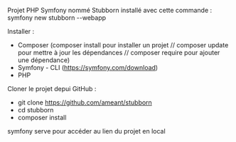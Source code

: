 Projet PHP Symfony nommé Stubborn installé avec cette commande : symfony new stubborn --webapp

Installer :
- Composer (composer install pour installer un projet // composer update pour mettre à jour les dépendances // composer require pour ajouter une dépendance)
- Symfony - CLI (https://symfony.com/download)
- PHP

Cloner le projet depui GitHub :
- git clone https://github.com/ameant/stubborn
- cd stubborn
- composer install

symfony serve pour accéder au lien du projet en local
